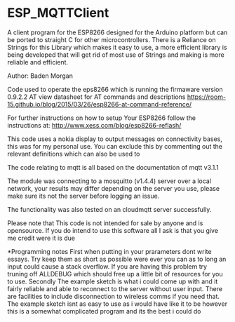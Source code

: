 # ESP_MQTTClient
A client program for the ESP8266 designed for the 
Arduino platform but can be ported to straight C 
for other microcontrollers. There is a Reliance
on Strings for this Library which makes it easy
to use, a more efficient library is being developed
that will get rid of most use of Strings and
making is more reliable and efficient.

Author: Baden Morgan

Code used to operate the eps8266 which is running
the firmaware version 0.9.2.2 AT
view datasheet for AT commands and descriptions
https://room-15.github.io/blog/2015/03/26/esp8266-at-command-reference/

For further instructions on how to setup
Your ESP8266 follow the instructions at:
http://www.xess.com/blog/esp8266-reflash/

This code uses a nokia display to output
messages on connectivity bases, this was
for my personal use. You can exclude this
by commenting out the relevant definitions
which can also be used to

The code relating to mqtt is all based
on the documentation of mqtt v3.1.1

The module was connecting to a mosquitto
(v1.4.4) server over a local network,
your results may differ depending on
the server you use, please make sure its
not the server before logging an issue.

The functionality was also tested on an
cloudmqtt server successfully.

Please note that This code is not
intended for sale by anyone and is
opensource. If you do intend to use
this software all I ask is that you
give me credit were it is due

*Programming notes
First when putting in your prarameters dont 
write essays. Try keep them as short 
as possible were ever you can as to 
long an input could cause a stack 
overflow. If you are having this 
problem try truning off ALLDEBUG
which should free up a little bit 
of resources for you to use. Secondly
The example sketch is what i could
come up with and it fairly reliable
and able to reconnect to the server
without user input. There are facilities
to include disconnection to wireless comms
if you need that. The example sketch isnt 
as easy to use as i would have like it to 
be however this is a somewhat complicated 
program and its the best i could do
